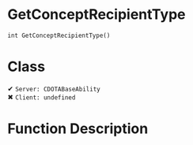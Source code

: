 # GetConceptRecipientType
```
int GetConceptRecipientType()
```
# Class
✔ `Server: CDOTABaseAbility`  
✖ `Client: undefined`  

# Function Description

